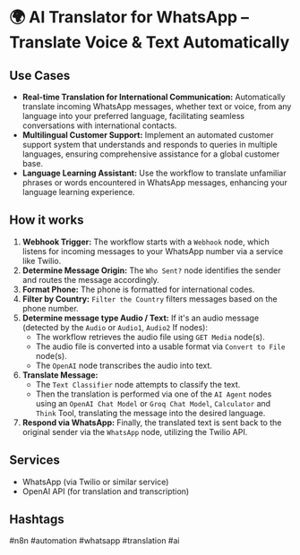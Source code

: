 # 🌍 AI Translator for WhatsApp – Translate Voice & Text Automatically

## Use Cases

- **Real-time Translation for International Communication:** Automatically translate incoming WhatsApp messages, whether text or voice, from any language into your preferred language, facilitating seamless conversations with international contacts.
- **Multilingual Customer Support:** Implement an automated customer support system that understands and responds to queries in multiple languages, ensuring comprehensive assistance for a global customer base.
- **Language Learning Assistant:** Use the workflow to translate unfamiliar phrases or words encountered in WhatsApp messages, enhancing your language learning experience.

## How it works

1.  **Webhook Trigger:** The workflow starts with a `Webhook` node, which listens for incoming messages to your WhatsApp number via a service like Twilio.
2.  **Determine Message Origin:** The `Who Sent?` node identifies the sender and routes the message accordingly.
3.  **Format Phone:** The phone is formatted for international codes.
4.  **Filter by Country:** `Filter the Country` filters messages based on the phone number.
5.  **Determine message type Audio / Text:** If it's an audio message (detected by the `Audio` or `Audio1`, `Audio2` If nodes):
    *   The workflow retrieves the audio file using `GET Media` node(s).
    *   The audio file is converted into a usable format via `Convert to File` node(s).
    *   The `OpenAI` node transcribes the audio into text.
6.  **Translate Message:**
    *   The `Text Classifier` node attempts to classify the text.
    *   Then the translation is performed via one of the `AI Agent` nodes using an `OpenAI Chat Model` or `Groq Chat Model`, `Calculator` and `Think` Tool, translating the message into the desired language.
7.  **Respond via WhatsApp:** Finally, the translated text is sent back to the original sender via the `WhatsApp` node, utilizing the Twilio API.

## Services

-   WhatsApp (via Twilio or similar service)
-   OpenAI API (for translation and transcription)

## Hashtags

#n8n #automation #whatsapp #translation #ai
